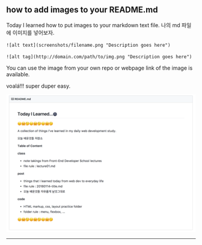 ## how to add images to your README.md

Today I learned how to put images to your markdown text file. 나의 md 파일에 이미지를 넣어보자.

`![alt text](screenshots/filename.png "Description goes here")`

`![alt tag](http://domain.com/path/to/img.png "Description goes here")`

You can use the image from your own repo or webpage link of the image is available.

voalá!!! super duper easy.


![my repository screenshot](images/myrepo-screen.png "TIL repo screenshot")


---
